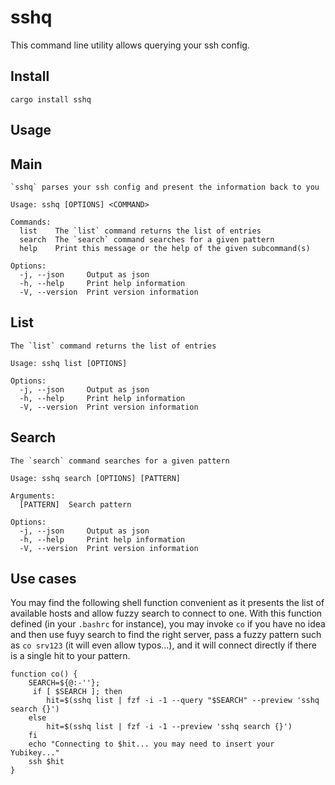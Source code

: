 # sshq

This command line utility allows querying your ssh config.

## Install

    cargo install sshq

## Usage

## Main

    `sshq` parses your ssh config and present the information back to you

    Usage: sshq [OPTIONS] <COMMAND>

    Commands:
      list    The `list` command returns the list of entries
      search  The `search` command searches for a given pattern
      help    Print this message or the help of the given subcommand(s)

    Options:
      -j, --json     Output as json
      -h, --help     Print help information
      -V, --version  Print version information

## List

    The `list` command returns the list of entries

    Usage: sshq list [OPTIONS]

    Options:
      -j, --json     Output as json
      -h, --help     Print help information
      -V, --version  Print version information

## Search

    The `search` command searches for a given pattern

    Usage: sshq search [OPTIONS] [PATTERN]

    Arguments:
      [PATTERN]  Search pattern

    Options:
      -j, --json     Output as json
      -h, --help     Print help information
      -V, --version  Print version information

## Use cases

You may find the following shell function convenient as it presents the list of available hosts and allow fuzzy search to connect to one.
With this function defined (in your `.bashrc` for instance), you may invoke `co` if you have no idea and then use fuyy search to find the right server, pass a fuzzy pattern such as `co srv123` (it will even allow typos…​), and it will connect directly if there is a single hit to your pattern.

    function co() {
        SEARCH=${@:-''};
         if [ $SEARCH ]; then
            hit=$(sshq list | fzf -i -1 --query "$SEARCH" --preview 'sshq search {}')
        else
            hit=$(sshq list | fzf -i -1 --preview 'sshq search {}')
        fi
        echo "Connecting to $hit... you may need to insert your Yubikey..."
        ssh $hit
    }
